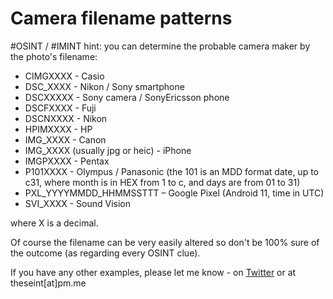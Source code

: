 # Camera filename patterns

#OSINT / #IMINT hint: you can determine the probable camera maker by the photo's filename:
* CIMGXXXX - Casio
* DSC_XXXX - Nikon / Sony smartphone
* DSCXXXXX - Sony camera / SonyEricsson phone
* DSCFXXXX - Fuji
* DSCNXXXX - Nikon
* HPIMXXXX - HP
* IMG_XXXX - Canon
* IMG_XXXX (usually jpg or heic) - iPhone
* IMGPXXXX - Pentax
* P101XXXX - Olympus / Panasonic (the 101 is an MDD format date, up to c31, where month is in HEX from 1 to c, and days are from 01 to 31)
* PXL_YYYYMMDD_HHMMSSTTT – Google Pixel (Android 11, time in UTC)
* SVI_XXXX - Sound Vision

where X is a decimal.

Of course the filename can be very easily altered so don't be 100% sure of the outcome (as regarding every OSINT clue).

If you have any other examples, please let me know - on [Twitter](https://twitter.com/SEINT_pl) or at theseint[at]pm.me
